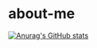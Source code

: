 # about-me

[![Anurag's GitHub stats](https://github-readme-stats.vercel.app/api?username=KristinaBelyakova&show_icons=true)](https://github.com/KristinaBelyakova)
